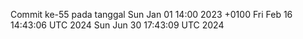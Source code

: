 Commit ke-55 pada tanggal Sun Jan 01 14:00 2023 +0100
Fri Feb 16 14:43:06 UTC 2024
Sun Jun 30 17:43:09 UTC 2024
